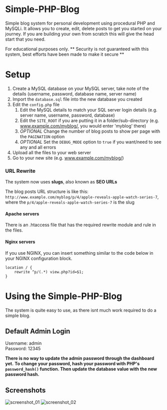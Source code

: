 # Simple-PHP-Blog
Simple blog system for personal development using procedural PHP and MySQLi. It allows you to create, edit, delete posts to get you started on your journey.  If you are building your own from scratch this will give the head start that you need.

For educational purposes only.
** Security is not guaranteed with this system, best efforts have been made to make it secure **

Setup
===

1. Create a MySQL database on your MySQL server, take note of the details (username, password, database name, server name)
2. Import the `database.sql` file into the new database you created
3. Edit the `config.php` file
   1. Edit the MySQL details to match your SQL server login details (e.g. server name, username, password, database)
   2. Edit the `SITE_ROOT` if you are putting it in a folder/sub-directory (e.g. www.example.com/myblog/, you would enter 'myblog' there)
   3. _OPTIONAL_ Change the number of blog posts to show per page with the `PAGINATION` option
   4. _OPTIONAL_ Set the `DEBUG_MODE` option to `true` if you want/need to see any and all errors
4. Upload all the files to your web server
5. Go to your new site (e.g. www.example.com/myblog/)

### URL Rewrite
The system now uses **slugs**, also known as **SEO URLs**

The blog posts URL structure is like this: `http://www.example.com/myblog/p/4/apple-reveals-apple-watch-series-7`, where the `p/4/apple-reveals-apple-watch-series-7` is the slug

#### Apache servers
There is an .htaccess file that has the required rewrite module and rule in the files.

#### Nginx servers
If you use NGINX, you can insert something similar to the code below in your NGINX configuration block.      
```
location / {
    rewrite ^p/(.*) view.php?id=$1;
}
```

Using the Simple-PHP-Blog
===

The system is quite easy to use, as there isnt much work required to do a simple blog.

## Default Admin Login
Username: admin  
Password: 12345   

**__There is no way to update the admin password through the dashboard yet.__**
**__To change your password, hash your password with PHP's `password_hash()` function. Then update the database value with the new password hash.__**

## Screenshots

![screenshot_01](https://user-images.githubusercontent.com/16838612/66112823-78d32e00-e5c3-11e9-9b38-93ba488071e0.jpg)
![screenshot_02](https://user-images.githubusercontent.com/16838612/66112874-8d172b00-e5c3-11e9-97e4-590da5675100.jpg)
